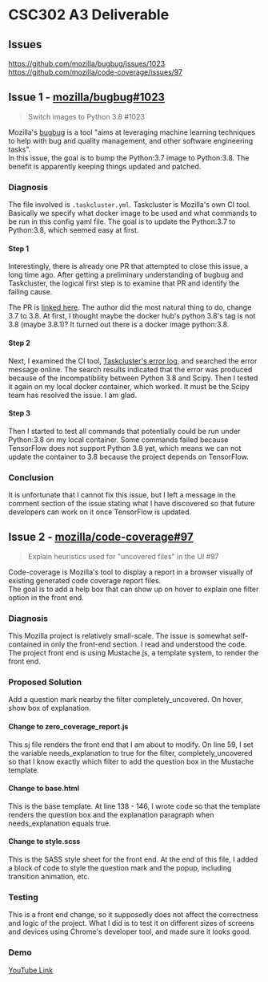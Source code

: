 # CSC302 A3 Deliverable

## Issues

https://github.com/mozilla/bugbug/issues/1023
https://github.com/mozilla/code-coverage/issues/97

## Issue 1 - [mozilla/bugbug#1023](https://github.com/mozilla/bugbug/issues/1023)

> Switch images to Python 3.8 #1023  

Mozilla's [bugbug](https://github.com/mozilla/bugbug) is a tool "aims at leveraging machine learning techniques to help with bug and quality management, and other software engineering tasks".  
In this issue, the goal is to bump the Python:3.7 image to Python:3.8. The benefit is apparently keeping things updated and patched. 

### Diagnosis

The file involved is `.taskcluster.yml`. Taskcluster is Mozilla's own CI tool. Basically we specify what docker image to be used and what commands to be run in this config yaml file. The goal is to update the Python:3.7 to Python:3.8, which seemed easy at first.  

#### Step 1

Interestingly, there is already one PR that attempted to close this issue, a long time ago. After getting a preliminary understanding of bugbug and Taskcluster, the logical first step is to examine that PR and identify the failing cause.  

The PR is [linked here](https://github.com/mozilla/bugbug/pull/1056). The author did the most natural thing to do, change 3.7 to 3.8. At first, I thought maybe the docker hub's python 3.8's tag is not 3.8 (maybe 3.8.1)? It turned out there is a docker image python:3.8.

#### Step 2

Next, I examined the CI tool, [Taskcluster's error log](https://tools.taskcluster.net/task-group-inspector/#/NuHByRQUR3ya3-dP97zkhA), and searched the error message online. The search results indicated that the error was produced because of the incompatibility between Python 3.8 and Scipy. Then I tested it again on my local docker container, which worked. It must be the Scipy team has resolved the issue. I am glad.

#### Step 3

Then I started to test all commands that potentially could be run under Python:3.8 on my local container. Some commands failed because TensorFlow does not support Python 3.8 yet, which means we can not update the container to 3.8 because the project depends on TensorFlow.

### Conclusion

It is unfortunate that I cannot fix this issue, but I left a message in the comment section of the issue stating what I have discovered so that future developers can work on it once TensorFlow is updated.

## Issue 2 - [mozilla/code-coverage#97](https://github.com/mozilla/code-coverage/issues/97)

> Explain heuristics used for "uncovered files" in the UI #97

Code-coverage is Mozilla's tool to display a report in a browser visually of existing generated code coverage report files.  
The goal is to add a help box that can show up on hover to explain one filter option in the front end.

### Diagnosis

This Mozilla project is relatively small-scale. The issue is somewhat self-contained in only the front-end section. I read and understood the code. The project front end is using Mustache.js, a template system, to render the front end.

### Proposed Solution

Add a question mark nearby the filter completely_uncovered. On hover, show box of explanation.

#### Change to zero_coverage_report.js

This sj file renders the front end that I am about to modify. On line 59, I set the variable needs_explanation to true for the filter, completely_uncovered so that I know exactly which filter to add the question box in the Mustache template.

#### Change to base.html

This is the base template. At line 138 - 146, I wrote code so that the template renders the question box and the explanation paragraph when needs_explanation equals true.

#### Change to style.scss

This is the SASS style sheet for the front end. At the end of this file, I added a block of code to style the question mark and the popup, including transition animation, etc.

### Testing
This is a front end change, so it supposedly does not affect the correctness and logic of the project. What I did is to test it on different sizes of screens and devices using Chrome's developer tool, and made sure it looks good.

### Demo
[YouTube Link](https://youtu.be/xmY6yLb7gu4)